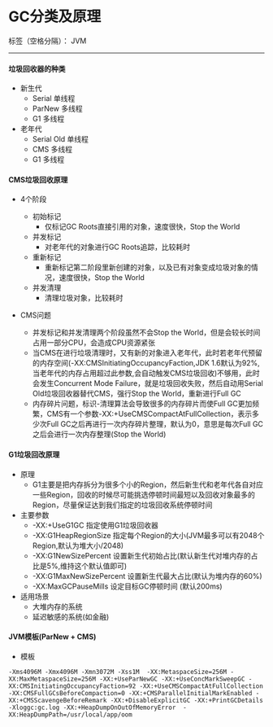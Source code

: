 # GC分类及原理

标签（空格分隔）： JVM

---

#### 垃圾回收器的种类

* 新生代
    * Serial 单线程
    * ParNew  多线程
    * G1 多线程
* 老年代
    * Serial Old 单线程
    * CMS 多线程
    * G1 多线程


#### CMS垃圾回收原理

* 4个阶段
    * 初始标记
        * 仅标记GC Roots直接引用的对象，速度很快，Stop the World
    * 并发标记
        * 对老年代的对象进行GC Roots追踪，比较耗时
    * 重新标记
        * 重新标记第二阶段里新创建的对象，以及已有对象变成垃圾对象的情况，速度很快，Stop the World
    * 并发清理
        * 清理垃圾对象，比较耗时

* CMS问题
    * 并发标记和并发清理两个阶段虽然不会Stop the World，但是会较长时间占用一部分CPU，会造成CPU资源紧张
    * 当CMS在进行垃圾清理时，又有新的对象进入老年代，此时若老年代预留的内存空间(-XX:CMSInitiatingOccupancyFaction,JDK 1.6默认为92%,当老年代的内存占用超过此参数,会自动触发CMS垃圾回收)不够用，此时会发生Concurrent Mode Failure，就是垃圾回收失败，然后自动用Serial Old垃圾回收器替代CMS，强行Stop the World，重新进行Full GC
    * 内存碎片问题，标识-清理算法会导致很多的内存碎片而使Full GC更加频繁，CMS有一个参数-XX:+UseCMSCompactAtFullCollection，表示多少次Full GC之后再进行一次内存碎片整理，默认为0，意思是每次Full GC之后会进行一次内存整理(Stop the World)
    

#### G1垃圾回改原理

* 原理
    * G1主要是把内存拆分为很多个小的Region，然后新生代和老年代各自对应一些Region，回收的时候尽可能挑选停顿时间最短以及回收对象最多的Region，尽量保证达到我们指定的垃圾回收系统停顿时间
* 主要参数
    * -XX:+UseG1GC  指定使用G1垃圾回收器
    * -XX:G1HeapRegionSize  指定每个Region的大小(JVM最多可以有2048个Region,默认为堆大小/2048)
    * -XX:G1NewSizePercent  设置新生代初始占比(默认新生代对堆内存的占比是5%,维持这个默认值即可)
    * -XX:G1MaxNewSizePercent 设置新生代最大占比(默认为堆内存的60%)
    * -XX:MaxGCPauseMills  设定目标GC停顿时间 (默认200ms)
* 适用场景
    * 大堆内存的系统
    * 延迟敏感的系统(如金融)



#### JVM模板(ParNew + CMS)

* 模板
```
-Xms4096M -Xmx4096M -Xmn3072M -Xss1M  -XX:MetaspaceSize=256M -XX:MaxMetaspaceSize=256M -XX:+UseParNewGC -XX:+UseConcMarkSweepGC -XX:CMSInitiatingOccupancyFaction=92 -XX:+UseCMSCompactAtFullCollection -XX:CMSFullGCsBeforeCompaction=0 -XX:+CMSParallelInitialMarkEnabled -XX:+CMSScavengeBeforeRemark -XX:+DisableExplicitGC -XX:+PrintGCDetails -Xloggc:gc.log -XX:+HeapDumpOnOutOfMemoryError  -XX:HeapDumpPath=/usr/local/app/oom
```